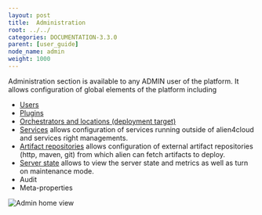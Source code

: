 ```yaml
---
layout: post
title:  Administration
root: ../../
categories: DOCUMENTATION-3.3.0
parent: [user_guide]
node_name: admin
weight: 1000
---
```


Administration section is available to any ADMIN user of the platform. It allows configuration of global elements of the platform including

* [Users](#/documentation/3.0.0/user_guide/user_management.html)
* [Plugins](#/documentation/3.0.0/user_guide/plugin_management.html)
* [Orchestrators and locations (deployment target)](#/documentation/3.0.0/user_guide/orchestrator_location_management.html)
* [Services](#/documentation/3.0.0/user_guide/services_management.html) allows configuration of services running outside of alien4cloud and services right managements.
* [Artifact repositories](#/documentation/3.0.0/user_guide/admin_artifact_repositories.html) allows configuration of external artifact repositories (http, maven, git) from which alien can fetch artifacts to deploy.
* [Server state](#/documentation/3.0.0/user_guide/admin_server_state.html) allows to view the server state and metrics as well as turn on maintenance mode.
* Audit
* Meta-properties

![Admin home view](../../images/3.3.0/user_guide/admin/admin_home.png)
